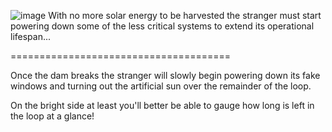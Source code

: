 ![image](https://user-images.githubusercontent.com/5647734/168404182-f0847bc4-2add-4466-bc13-2c8bf249ff40.png)
With no more solar energy to be harvested the stranger must start powering down some of the less critical systems to extend its operational lifespan...

======================================

Once the dam breaks the stranger will slowly begin powering down its fake windows and turning out the artificial sun over the remainder of the loop.

On the bright side at least you'll better be able to gauge how long is left in the loop at a glance!
